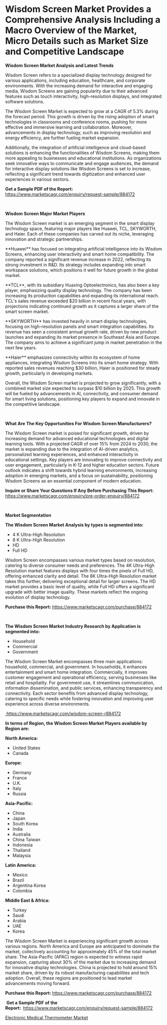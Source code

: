 <p><h1>Wisdom Screen Market Provides a Comprehensive Analysis Including a Macro Overview of the Market, Micro Details such as Market Size and Competitive Landscape</h1></p><p><strong>Wisdom Screen Market Analysis and Latest Trends</strong></p>
<p><p>Wisdom Screen refers to a specialized display technology designed for various applications, including education, healthcare, and corporate environments. With the increasing demand for interactive and engaging media, Wisdom Screens are gaining popularity due to their advanced features such as touch interactivity, high-resolution displays, and integrated software solutions. </p><p>The Wisdom Screen Market is expected to grow at a CAGR of 5.3% during the forecast period. This growth is driven by the rising adoption of smart technologies in classrooms and conference rooms, pushing for more effective and immersive learning and collaboration. Moreover, advancements in display technology, such as improving resolution and energy efficiency, are further fueling market expansion. </p><p>Additionally, the integration of artificial intelligence and cloud-based solutions is enhancing the functionalities of Wisdom Screens, making them more appealing to businesses and educational institutions. As organizations seek innovative ways to communicate and engage audiences, the demand for interactive display solutions like Wisdom Screens is set to increase, reflecting a significant trend towards digitization and enhanced user experiences in various sectors.</p></p>
<p><strong>Get a Sample PDF of the Report:&nbsp;</strong> <a href="https://www.marketscagr.com/enquiry/request-sample/884172?utm_campaign=3018&utm_medium=2&utm_source=Github&utm_content=ia&utm_term=04042025&utm_id=wisdom-screen">https://www.marketscagr.com/enquiry/request-sample/884172</a></p>
<p>&nbsp;</p>
<p><strong>Wisdom Screen Major Market Players</strong></p>
<p><p>The Wisdom Screen market is an emerging segment in the smart display technology space, featuring major players like Huawei, TCL, SKYWORTH, and Haier. Each of these companies has carved out its niche, leveraging innovation and strategic partnerships.</p><p>**Huawei** has focused on integrating artificial intelligence into its Wisdom Screens, enhancing user interactivity and smart home compatibility. The company reported a significant revenue increase in 2022, reflecting its strong investment in R&D. Its strategy includes expanding into smart workspace solutions, which positions it well for future growth in the global market.</p><p>**TCL**, with its subsidiary Huaxing Optoelectronics, has also been a key player, emphasizing quality display technology. The company has been increasing its production capabilities and expanding its international reach. TCL's sales revenue exceeded $20 billion in recent fiscal years, with projections indicating continued growth as it captures a larger share of the smart screen market.</p><p>**SKYWORTH** has invested heavily in smart display technologies, focusing on high-resolution panels and smart integration capabilities. Its revenue has seen a consistent annual growth rate, driven by new product launches and expanding its market presence in Southeast Asia and Europe. The company aims to achieve a significant jump in market penetration in the next few years.</p><p>**Haier** emphasizes connectivity within its ecosystem of home appliances, integrating Wisdom Screens into its smart home strategy. With reported sales revenues reaching $30 billion, Haier is positioned for steady growth, particularly in developing markets.</p><p>Overall, the Wisdom Screen market is projected to grow significantly, with a combined market size expected to surpass $10 billion by 2025. This growth will be fueled by advancements in AI, connectivity, and consumer demand for smart living solutions, positioning key players to expand and innovate in the competitive landscape.</p></p>
<p>&nbsp;</p>
<p><strong>What Are The Key Opportunities For Wisdom Screen Manufacturers?</strong></p>
<p><p>The Wisdom Screen market is poised for significant growth, driven by increasing demand for advanced educational technologies and digital learning tools. With a projected CAGR of over 15% from 2024 to 2030, the market is expanding due to the integration of AI-driven analytics, personalized learning experiences, and enhanced interactivity in educational settings. Key players are innovating to improve connectivity and user engagement, particularly in K-12 and higher education sectors. Future outlook indicates a shift towards hybrid learning environments, increasing adoption in emerging markets, and a focus on sustainability, positioning Wisdom Screens as an essential component of modern education.</p></p>
<p><strong>Inquire or Share Your Questions If Any Before Purchasing This Report:</strong> <a href="https://www.marketscagr.com/enquiry/pre-order-enquiry/884172?utm_campaign=3018&utm_medium=2&utm_source=Github&utm_content=ia&utm_term=04042025&utm_id=wisdom-screen">https://www.marketscagr.com/enquiry/pre-order-enquiry/884172</a></p>
<p>&nbsp;</p>
<p><strong>Market Segmentation</strong></p>
<p><strong>The Wisdom Screen Market Analysis by types is segmented into:</strong></p>
<p><ul><li>4 K Ultra-High Resolution</li><li>8 K Ultra-High Resolution</li><li>HD</li><li>Full HD</li></ul></p>
<p><p>Wisdom Screen encompasses various market types based on resolution, catering to diverse consumer needs and preferences. The 4K Ultra-High Resolution market features displays with four times the pixels of Full HD, offering enhanced clarity and detail. The 8K Ultra-High Resolution market takes this further, delivering exceptional detail for larger screens. The HD market provides a basic level of quality, while Full HD offers a significant upgrade with better image quality. These markets reflect the ongoing evolution of display technology.</p></p>
<p><strong>Purchase this Report:&nbsp;</strong><a href="https://www.marketscagr.com/purchase/884172?utm_campaign=3018&utm_medium=2&utm_source=Github&utm_content=ia&utm_term=04042025&utm_id=wisdom-screen">https://www.marketscagr.com/purchase/884172</a></p>
<p>&nbsp;</p>
<p><strong>The Wisdom Screen Market Industry Research by Application is segmented into:</strong></p>
<p><ul><li>Household</li><li>Commercial</li><li>Government</li></ul></p>
<p><p>The Wisdom Screen Market encompasses three main applications: household, commercial, and government. In households, it enhances entertainment and smart home integration. Commercially, it improves customer engagement and operational efficiency, serving businesses like retail and hospitality. For government use, it streamlines communication, information dissemination, and public services, enhancing transparency and connectivity. Each sector benefits from advanced display technology, catering to specific needs while fostering innovation and improving user experience across diverse environments.</p></p>
<p><a href="https://www.marketscagr.com/wisdom-screen-r884172?utm_campaign=3018&utm_medium=2&utm_source=Github&utm_content=ia&utm_term=04042025&utm_id=wisdom-screen">&nbsp;https://www.marketscagr.com/wisdom-screen-r884172</a></p>
<p><strong>In terms of Region, the Wisdom Screen Market Players available by Region are:</strong></p>
<p>
    <p> <strong> North America: </strong>
        <ul>
            <li>United States</li>
            <li>Canada</li>
        </ul>
        </p> 
    <p> <strong> Europe: </strong>
        <ul>
            <li>Germany</li>
            <li>France</li>
            <li>U.K.</li>
            <li>Italy</li>
            <li>Russia</li>
        </ul>
        </p> 
    <p> <strong> Asia-Pacific: </strong>
        <ul>
            <li>China</li>
            <li>Japan</li>
            <li>South Korea</li>
            <li>India</li>
            <li>Australia</li>
            <li>China Taiwan</li>
            <li>Indonesia</li>
            <li>Thailand</li>
            <li>Malaysia</li>
        </ul>
        </p> 
    <p> <strong> Latin America: </strong>
        <ul>
            <li>Mexico</li>
            <li>Brazil</li>
            <li>Argentina Korea</li>
            <li>Colombia</li>
        </ul>
        </p> 
    <p> <strong> Middle East & Africa: </strong>
        <ul>
            <li>Turkey</li>
            <li>Saudi</li>
            <li>Arabia</li>
            <li>UAE</li>
            <li>Korea</li>
        </ul>
    </p>
    </p>
<p><p>The Wisdom Screen Market is experiencing significant growth across various regions. North America and Europe are anticipated to dominate the market, collectively accounting for approximately 45% of the total market share. The Asia-Pacific (APAC) region is expected to witness rapid expansion, capturing about 30% of the market due to increasing demand for innovative display technologies. China is projected to hold around 15% market share, driven by its robust manufacturing capabilities and tech adoption. Overall, these regions are positioned to lead market advancements moving forward.</p></p>
<p><strong>Purchase this Report: </strong><a href="https://www.marketscagr.com/purchase/884172?utm_campaign=3018&utm_medium=2&utm_source=Github&utm_content=ia&utm_term=04042025&utm_id=wisdom-screen">https://www.marketscagr.com/purchase/884172</a></p>
<p>&nbsp;<strong>Get a Sample PDF of the Report:&nbsp;&nbsp;</strong><a href="https://www.marketscagr.com/enquiry/request-sample/884172?utm_campaign=3018&utm_medium=2&utm_source=Github&utm_content=ia&utm_term=04042025&utm_id=wisdom-screen">https://www.marketscagr.com/enquiry/request-sample/884172</a></p>
<p><strong></strong></p>
<p><p><a href="https://github.com/sefathlehki/Market-Research-Report-List-1/blob/main/electronic-medical-thermometer-market.md?utm_campaign=3018&utm_medium=2&utm_source=Github&utm_content=ia&utm_term=04042025&utm_id=wisdom-screen">Electronic Medical Thermometer Market</a></p></p>